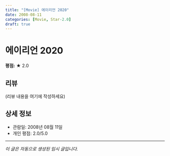 ```yaml
---
title: "[Movie] 에이리언 2020"
date: 2008-08-11
categories: [Movie, Star-2.0]
draft: true
---
```


# 에이리언 2020

**평점:** ★ 2.0

## 리뷰

(리뷰 내용을 여기에 작성하세요)

## 상세 정보

- 관람일: 2008년 08월 11일
- 개인 평점: 2.0/5.0

---

*이 글은 자동으로 생성된 임시 글입니다.*
